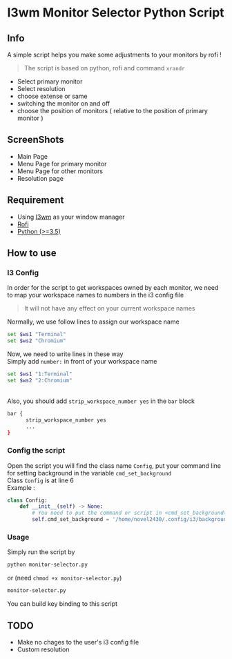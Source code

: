 # I3wm Monitor Selector Python Script

## Info
A simple script helps you make some adjustments to your monitors by rofi !
>The script is based on python, rofi and command ```xrandr```
  - Select primary monitor
  - Select resolution
  - choose extense or same
  - switching the monitor on and off
  - choose the position of monitors ( relative to the position of primary monitor )

## ScreenShots
  - Main Page
  - Menu Page for primary monitor
  - Menu Page for other monitors
  - Resolution page

## Requirement
  - Using [I3wm](https://github.com/i3/i3) as your window manager
  - [Rofi](https://github.com/davatorium/rofi)
  - [Python (>=3.5)](https://www.python.org/)

## How to use
### I3 Config
  In order for the script to get workspaces owned by each monitor, we need to map your workspace names to numbers in the i3 config file

  > It will not have any effect on your current workspace names

  Normally, we use follow lines to assign our workspace name

  ```bash
  set $ws1 "Terminal"
  set $ws2 "Chromium"
  ```
  
  Now, we need to write lines in these way
  \
  Simply add ```number:``` in front of your workspace name

  ```bash
  set $ws1 "1:Terminal"
  set $ws2 "2:Chromium"
  ```

  \
  Also, you should add ```strip_workspace_number yes``` in the ```bar``` block
  ```bash
  bar {
        strip_workspace_number yes
        ...
  }
  ```

### Config the script
  Open the script you will find the class name ```Config```, put your command line for setting background in the variable ```cmd_set_background```
  \
  Class ```Config``` is at line 6
  \
  Example :
  ```python
  class Config:
      def __init__(self) -> None:
          # You need to put the command or script in <cmd_set_background>
          self.cmd_set_background = '/home/novel2430/.config/i3/background.sh'
  ```

### Usage
  Simply run the script by
  ```bash
  python monitor-selector.py
  ```
  or (need ```chmod +x monitor-selector.py```)
  ```bash
  monitor-selector.py
  ```
  You can build key binding to this script

## TODO 
  - Make no chages to the user's i3 config file
  - Custom resolution




